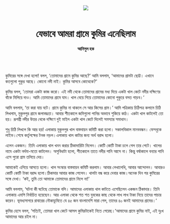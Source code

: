 <div align=center>
<img src=https://images.prothomalo.com/prothomalo-bangla%2F2021-07%2F6ed8b767-5448-4560-aa77-8af0701acd34%2Fg01_correction.jpg?rect=0%2C0%2C1800%2C945&w=1200&ar=40%3A21&auto=format%2Ccompress&ogImage=true&mode=crop&overlay=&overlay_position=bottom&overlay_width_pct=1 />
<br><br>
<h1>যেভাবে আমরা গ্রামে কুমির এনেছিলাম</h1>
<h4>আনিসুল হক</h4>
<br><br>
</div>

কুমিরের সঙ্গে দেখা হলো! বলল, ‘তোমাদের গ্রামে কুমির আছে?’ আমি বললাম, ‘আমাদের গ্রামটা ছোট্ট। এখানে কতগুলো পুকুর আছে। কোনো নদী নাই। কুমির আসবে কোত্থেকে?’

কুমির বলল, ‘তোমরা একটা কাজ করো। এই নদী থেকে তোমাদের গ্রামের মধ্য দিয়ে একটা খাল কেটে নদীর দক্ষিণের বাঁকে মিলিয়ে দাও। আমি তোমাদের গ্রামে যাব। খাল বেয়ে গিয়ে তোমাদের কোনো পুকুরে বসত গাড়ব।’

আমি বললাম, ‘তা করা যায় বটে। গ্রামে কুমির না থাকলে সে আর কিসের গ্রাম।’ আমি পত্রিকায় চিঠিপত্র কলামে চিঠি লিখলাম, মুকুলপুর গ্রামে জলাবদ্ধতা। আবার শীতকালে জমিগুলো পানির অভাবে শুকিয়ে কাঠ। একটা খাল কাটলেই তো হয়। রূপশ্রী নদীর উত্তর থেকে দক্ষিণে দুই মাইল একটা খাল কেটে দিলেই সমস্যার সমাধান।

শুধু চিঠি লিখলে কি আর হয়! এলাকায় মুকুলপুর খাল বাস্তবায়ন কমিটি করা হলো। সকালবিকাল মানববন্ধন। ফেসবুকে লাইভ।শেষে কর্তৃপক্ষের টনক নড়ল।এলাকায় খাল কাটার জন্য অর্থ বরাদ্দ হলো।

এলেন একজন। তিনি এলাকায় খাল খনন করার ঠিকাদারিটা নিলেন। কোটি কোটি টাকা চলে গেল তার পেটে। খালের নামে একটা নর্দমা-মতো কাটলেন। অসুবিধাটা হলো, শীতকালে তাতে নদীর পানি আসে না। কিন্তু বর্ষাকালে বন্যার পানি এসে পুরো গ্রাম তলিয়ে দেয়।

আমাকেই এগিয়ে আসতে হলো। খাল সংস্কার বাস্তবায়ন কমিটি করলাম। আবার লেখালেখি, আবার আন্দোলন। আবারও কোটি কোটি টাকা বরাদ্দ হলো।ঠিকাদার আবার কাজ পেলেন। খালটা বন্ধ করে দেবার কাজ।অনেক দিন পর কুমিরের সঙ্গে দেখা। ‘কই, তুমি তো আমাকে তোমাদের গ্রামে নিলে না!’

আমি বললাম, ‘ঘটনা কী ঘটেছে তোমাকে বলি। আমাদের এলাকায় খাল কাটতে এসেছিলেন একজন ঠিকাদার। তিনি এলাকায় এমপি নির্বাচিত হয়েছেন। আর এলাকা থেকে শত শত যুবকের কাছ থেকে লাখ লাখ টাকা নিয়ে তাদের পাচার করেন। ভূমধ্যসাগরে রাবারের নৌকাডুবিতে যে ৪৫ জন বাংলাদেশি মারা গেল, তাদের ৪০ জনই আমাদের গ্রামের।’

কুমির হেসে বলল, ‘সত্যিই, তোমরা খাল কেটে আসল কুমিরটাকেই নিতে পেরেছ।’আমাদের গ্রামে কুমির নাই, এই দুঃখ আমাদের আর রইল না।
